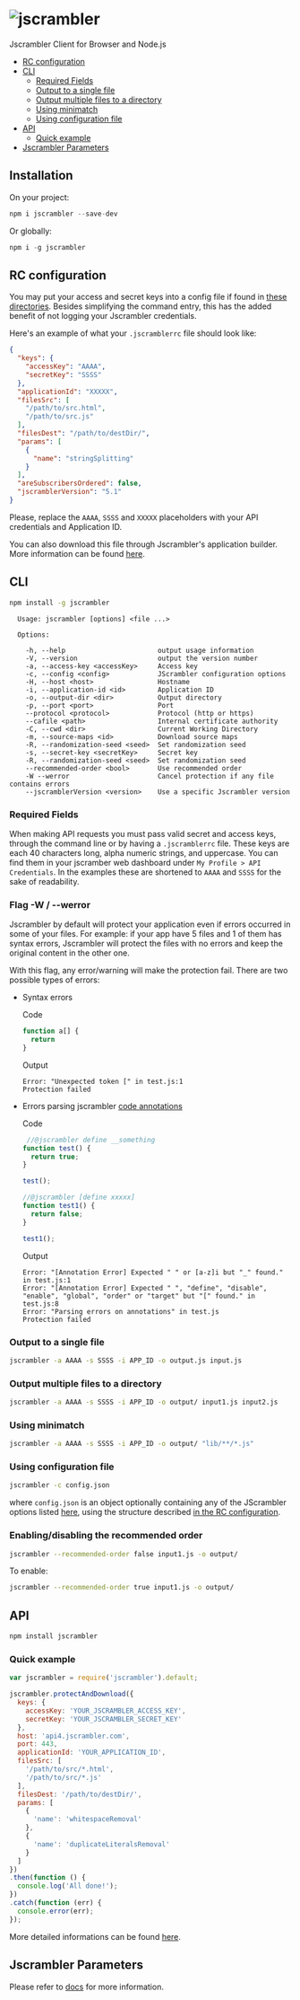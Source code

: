 # ![jscrambler](https://rawgithub.com/jscrambler/javascript-jscrambler/master/media/jscrambler-logo.png)
Jscrambler Client for Browser and Node.js

- [RC configuration](#rc-configuration)
- [CLI](#cli)
  - [Required Fields](#required-fields)
  - [Output to a single file](#output-to-a-single-file)
  - [Output multiple files to a directory](#output-multiple-files-to-a-directory)
  - [Using minimatch](#using-minimatch)
  - [Using configuration file](#using-configuration-file)
- [API](#api)
  - [Quick example](#quick-example)
- [Jscrambler Parameters](#jscrambler-parameters)

## Installation

On your project:

```js
npm i jscrambler --save-dev
```

Or globally:

```js
npm i -g jscrambler
```

## RC configuration
You may put your access and secret keys into a config file if found in [these directories](https://github.com/dominictarr/rc#standards). Besides simplifying the command entry, this has the added benefit of not logging your Jscrambler credentials.

Here's an example of what your `.jscramblerrc` file should look like:

```json
{
  "keys": {
    "accessKey": "AAAA",
    "secretKey": "SSSS"
  },
  "applicationId": "XXXXX",
  "filesSrc": [
    "/path/to/src.html",
    "/path/to/src.js"
  ],
  "filesDest": "/path/to/destDir/",
  "params": [
    {
      "name": "stringSplitting"
    }
  ],
  "areSubscribersOrdered": false,
  "jscramblerVersion": "5.1"
}
```

Please, replace the `AAAA`, `SSSS` and `XXXXX` placeholders with your API credentials and Application ID.

You can also download this file through Jscrambler's application builder. More
information can be found [here](https://docs.jscrambler.com/api/clients.html).

## CLI
```bash
npm install -g jscrambler
```
```
  Usage: jscrambler [options] <file ...>

  Options:

    -h, --help                       output usage information
    -V, --version                    output the version number
    -a, --access-key <accessKey>     Access key
    -c, --config <config>            JScrambler configuration options
    -H, --host <host>                Hostname
    -i, --application-id <id>        Application ID
    -o, --output-dir <dir>           Output directory
    -p, --port <port>                Port
    --protocol <protocol>            Protocol (http or https)
    --cafile <path>                  Internal certificate authority
    -C, --cwd <dir>                  Current Working Directory
    -m, --source-maps <id>           Download source maps
    -R, --randomization-seed <seed>  Set randomization seed
    -s, --secret-key <secretKey>     Secret key
    -R, --randomization-seed <seed>  Set randomization seed
    --recommended-order <bool>       Use recommended order
    -W --werror                      Cancel protection if any file contains errors
    --jscramblerVersion <version>    Use a specific Jscrambler version
```


### Required Fields
When making API requests you must pass valid secret and access keys, through the command line or by having a `.jscramblerrc` file. These keys are each 40 characters long, alpha numeric strings, and uppercase. You can find them in your jscramber web dashboard under `My Profile > API Credentials`. In the examples these are shortened to `AAAA` and `SSSS` for the sake of readability.

### Flag -W / --werror

Jscrambler by default will protect your application even if errors occurred in some of your files. For example: if your app have 5 files and 1 of them has syntax errors, Jscrambler will protect the files with no errors and keep the original content in the other one.

With this flag, any error/warning will make the protection fail.
There are two possible types of errors:
* Syntax errors

    Code
    ``` javascript
    function a[] {
      return
    }
    ```

    Output
    ```
    Error: "Unexpected token [" in test.js:1
    Protection failed
    ```

* Errors parsing jscrambler [code annotations](https://docs.jscrambler.com/code-annotations/overview.html)

    Code
    ``` javascript
     //@jscrambler define __something
    function test() {
      return true;
    }

    test();

    //@jscrambler [define xxxxx]
    function test1() {
      return false;
    }

    test1();
    ```

    Output
    ```
    Error: "[Annotation Error] Expected " " or [a-z]i but "_" found." in test.js:1
    Error: "[Annotation Error] Expected " ", "define", "disable", "enable", "global", "order" or "target" but "[" found." in test.js:8
    Error: "Parsing errors on annotations" in test.js
    Protection failed
    ```

### Output to a single file
```bash
jscrambler -a AAAA -s SSSS -i APP_ID -o output.js input.js
```

### Output multiple files to a directory
```bash
jscrambler -a AAAA -s SSSS -i APP_ID -o output/ input1.js input2.js
```

### Using minimatch
```bash
jscrambler -a AAAA -s SSSS -i APP_ID -o output/ "lib/**/*.js"
```

### Using configuration file
```bash
jscrambler -c config.json
```
where `config.json` is an object optionally containing any of the JScrambler options listed [here](#jscrambler-options), using the structure described [in the RC configuration](#rc-config).


### Enabling/disabling the recommended order
```bash
jscrambler --recommended-order false input1.js -o output/
```

To enable:
```bash
jscrambler --recommended-order true input1.js -o output/
```


## API
```bash
npm install jscrambler
```

### Quick example
```javascript
var jscrambler = require('jscrambler').default;

jscrambler.protectAndDownload({
  keys: {
    accessKey: 'YOUR_JSCRAMBLER_ACCESS_KEY',
    secretKey: 'YOUR_JSCRAMBLER_SECRET_KEY'
  },
  host: 'api4.jscrambler.com',
  port: 443,
  applicationId: 'YOUR_APPLICATION_ID',
  filesSrc: [
    '/path/to/src/*.html',
    '/path/to/src/*.js'
  ],
  filesDest: '/path/to/destDir/',
  params: [
    {
      'name': 'whitespaceRemoval'
    },
    {
      'name': 'duplicateLiteralsRemoval'
    }
  ]
})
.then(function () {
  console.log('All done!');
})
.catch(function (err) {
  console.error(err);
});
```

More detailed informations can be found [here](https://docs.jscrambler.com/code-integrity/documentation/api/clients).

## Jscrambler Parameters

Please refer to [docs](https://docs.jscrambler.com/) for more information.
